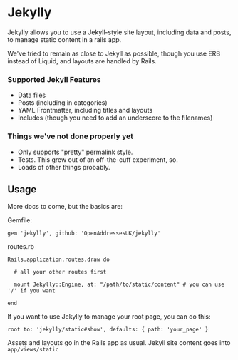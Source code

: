 # Jekylly

Jekylly allows you to use a Jekyll-style site layout, including data and posts, to manage static content in a rails app.

We've tried to remain as close to Jekyll as possible, though you use ERB instead of Liquid, and layouts are handled by Rails.

### Supported Jekyll Features

* Data files
* Posts (including in categories)
* YAML Frontmatter, including titles and layouts
* Includes (though you need to add an underscore to the filenames)

### Things we've not done properly yet

* Only supports "pretty" permalink style.
* Tests. This grew out of an off-the-cuff experiment, so.
* Loads of other things probably.

## Usage

More docs to come, but the basics are:

Gemfile:
```
gem 'jekylly', github: 'OpenAddressesUK/jekylly'
```

routes.rb
```
Rails.application.routes.draw do

  # all your other routes first

  mount Jekylly::Engine, at: "/path/to/static/content" # you can use '/' if you want
  
end
```

If you want to use Jekylly to manage your root page, you can do this:
```
root to: 'jekylly/static#show', defaults: { path: 'your_page' }
```

Assets and layouts go in the Rails app as usual. Jekyll site content goes into `app/views/static`